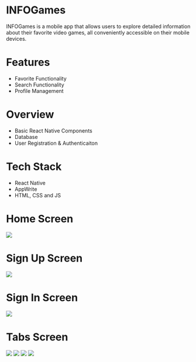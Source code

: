 # INFOGames
INFOGames is a mobile app that allows users to explore detailed information about their favorite video games, all conveniently accessible on their mobile devices.

# Features
* Favorite Functionality
* Search Functionality
* Profile Management

# Overview
* Basic React Native Components
* Database
* User Registration & Authenticaiton

# Tech Stack
* React Native
* AppWrite
* HTML, CSS and JS

# Home Screen
<img src="assets/images/screenshot/welcome.png">  

# Sign Up Screen
<img src="assets/images/screenshot/signup.png">  

# Sign In Screen
<img src="assets/images/screenshot/signin.png">  

# Tabs Screen
<img src="assets/images/screenshot/home.png">  
<img src="assets/images/screenshot/profile.png">
<img src="assets/images/screenshot/favorite.png">
<img src="assets/images/screenshot/settings.png">
